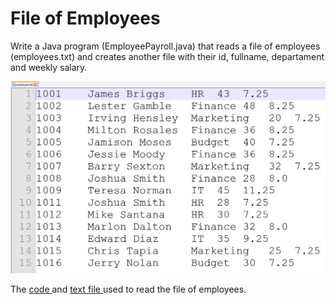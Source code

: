 <h1> File of Employees </h1>

Write a Java program (EmployeePayroll.java) that reads a file of employees (employees.txt) and creates another file with their id, fullname, departament and weekly salary.

![alt text](https://github.com/cristian9217/cristian9217/blob/119c67e4636f5cb03e7e17032336e0ccf361e086/courses/coti3101/employeeFile.PNG)

The 
<a href= "https://raw.githubusercontent.com/cristian9217/cristian9217/default/courses/coti3101/EmployeePayroll.java"> code </a>
and 
<a href= "https://raw.githubusercontent.com/cristian9217/cristian9217/default/courses/coti3101/EmployeePayroll.java"> text file </a>
used to read the file of employees. 
